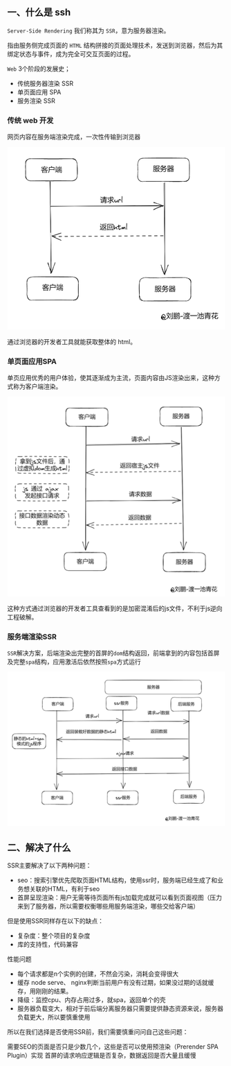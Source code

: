 ## 一、什么是 ssh

`Server-Side Rendering` 我们称其为 `SSR`，意为服务器渲染。

指由服务侧完成页面的 `HTML` 结构拼接的页面处理技术，发送到浏览器，然后为其绑定状态与事件，成为完全可交互页面的过程。

`Web` 3个阶段的发展史；

* 传统服务器渲染 SSR
* 单页面应用 SPA
* 服务渲染 SSR

### 传统 web 开发

网页内容在服务端渲染完成，⼀次性传输到浏览器

![ssr_1](img/ssr_1.png)

通过浏览器的开发者工具就能获取整体的 html。

### 单页面应用SPA

单页应用优秀的用户体验，使其逐渐成为主流，页面内容由JS渲染出来，这种方式称为客户端渲染。

![ssr_2](img/ssr_2.png)

这种方式通过浏览器的开发者工具查看到的是加密混淆后的js文件，不利于js逆向工程破解。

### 服务端渲染SSR

`SSR`解决方案，后端渲染出完整的首屏的`dom`结构返回，前端拿到的内容包括首屏及完整`spa`结构，应用激活后依然按照`spa`方式运行

![ssr_3](img/ssr_3.png)

## 二、解决了什么

SSR主要解决了以下两种问题：

* seo：搜索引擎优先爬取页面HTML结构，使用ssr时，服务端已经生成了和业务想关联的HTML，有利于seo
* 首屏呈现渲染：用户无需等待页面所有js加载完成就可以看到页面视图（压力来到了服务器，所以需要权衡哪些用服务端渲染，哪些交给客户端）

但是使用SSR同样存在以下的缺点：

* 复杂度：整个项目的复杂度
* 库的支持性，代码兼容

性能问题

* 每个请求都是n个实例的创建，不然会污染，消耗会变得很大
* 缓存 node serve、 nginx判断当前用户有没有过期，如果没过期的话就缓存，用刚刚的结果。
* 降级：监控cpu、内存占用过多，就spa，返回单个的壳
* 服务器负载变大，相对于前后端分离服务器只需要提供静态资源来说，服务器负载更大，所以要慎重使用

所以在我们选择是否使用SSR前，我们需要慎重问问自己这些问题：

需要SEO的页面是否只是少数几个，这些是否可以使用预渲染（Prerender SPA Plugin）实现
首屏的请求响应逻辑是否复杂，数据返回是否大量且缓慢
